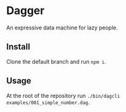 # Dagger

An expressive data machine for lazy people.

## Install

Clone the default branch and run `npm i`.

## Usage

At the root of the repository run `./bin/dagcli examples/001_simple_number.dag`.
